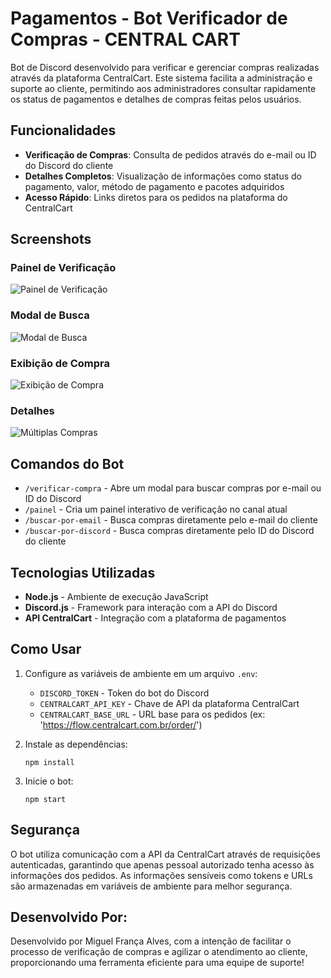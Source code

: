 # Pagamentos - Bot Verificador de Compras - CENTRAL CART

Bot de Discord desenvolvido para verificar e gerenciar compras realizadas através da plataforma CentralCart. Este sistema facilita a administração e suporte ao cliente, permitindo aos administradores consultar rapidamente os status de pagamentos e detalhes de compras feitas pelos usuários.

## Funcionalidades

- **Verificação de Compras**: Consulta de pedidos através do e-mail ou ID do Discord do cliente
- **Detalhes Completos**: Visualização de informações como status do pagamento, valor, método de pagamento e pacotes adquiridos
- **Acesso Rápido**: Links diretos para os pedidos na plataforma do CentralCart

## Screenshots

### Painel de Verificação
![Painel de Verificação](https://i.postimg.cc/9fb2KVd4/Screenshot-1.png)

### Modal de Busca
![Modal de Busca](https://i.postimg.cc/tTmjR5mp/Screenshot-2.png)

### Exibição de Compra
![Exibição de Compra](https://i.postimg.cc/cCpGwJSz/Screenshot-4.png)

### Detalhes
![Múltiplas Compras](https://i.postimg.cc/J4nZ6cXm/Screenshot-4.png)

## Comandos do Bot

- `/verificar-compra` - Abre um modal para buscar compras por e-mail ou ID do Discord
- `/painel` - Cria um painel interativo de verificação no canal atual
- `/buscar-por-email` - Busca compras diretamente pelo e-mail do cliente
- `/buscar-por-discord` - Busca compras diretamente pelo ID do Discord do cliente

## Tecnologias Utilizadas

- **Node.js** - Ambiente de execução JavaScript
- **Discord.js** - Framework para interação com a API do Discord
- **API CentralCart** - Integração com a plataforma de pagamentos

## Como Usar

1. Configure as variáveis de ambiente em um arquivo `.env`:
   - `DISCORD_TOKEN` - Token do bot do Discord
   - `CENTRALCART_API_KEY` - Chave de API da plataforma CentralCart
   - `CENTRALCART_BASE_URL` - URL base para os pedidos (ex: 'https://flow.centralcart.com.br/order/')

2. Instale as dependências:
   ```
   npm install
   ```

3. Inicie o bot:
   ```
   npm start
   ```

## Segurança

O bot utiliza comunicação com a API da CentralCart através de requisições autenticadas, garantindo que apenas pessoal autorizado tenha acesso às informações dos pedidos. As informações sensíveis como tokens e URLs são armazenadas em variáveis de ambiente para melhor segurança.


## Desenvolvido Por:

Desenvolvido por Miguel França Alves, com a intenção de facilitar o processo de verificação de compras e agilizar o atendimento ao cliente, proporcionando uma ferramenta eficiente para uma equipe de suporte!
